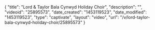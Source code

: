{
    "title": "Lord & Taylor Bala Cynwyd Holiday Choir",
    "description": "",
    "videoid": "25895573",
    "date_created": "1453119523",
    "date_modified": "1453119523",
    "type": "captivate",
    "layout": "video",
    "url": "\/v\/lord-taylor-bala-cynwyd-holiday-choir\/25895573"
}